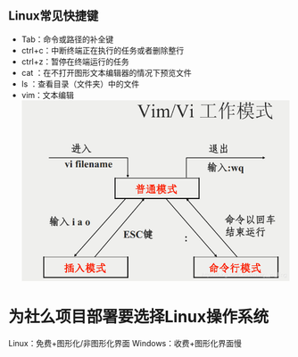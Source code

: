 ## Linux常见快捷键
- Tab：命令或路径的补全键
- ctrl+c：中断终端正在执行的任务或者删除整行
- ctrl+z：暂停在终端运行的任务
- cat ：在不打开图形文本编辑器的情况下预览文件
- ls ：查看目录（文件夹）中的文件
- vim：文本编辑
![](./pic/p5.png)


# 为社么项目部署要选择Linux操作系统
Linux：免费+图形化/非图形化界面
Windows：收费+图形化界面慢


